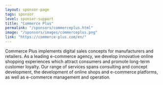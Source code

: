 ```yaml
---
layout: sponsor-page
tags: sponsor
level: sponsor-support
title: "Commerce Plus"
permalink: "/sponsors/commerceplus.html"
image: "/sponsors/images/commerceplus.png"
link: "https://commerce-plus.com/en/"
---
```


Commerce Plus implements digital sales concepts for manufacturers and retailers. As a leading e-commerce agency, we develop innovative online shopping experiences which attract consumers and promote long-term customer loyalty. Our range of services spans consulting and concept development, the development of online shops and e-commerce platforms, as well as e-commerce management and operation.
